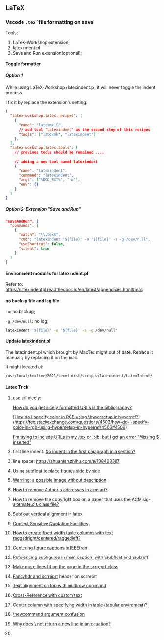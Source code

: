 ## LaTeX

### Vscode `.tex` `file formatting on save

Tools:

1. LaTeX-Workshop extension;
2. latexindent.pl
3. Save and Run extension(optional);

#### Toggle formatter

##### Option 1

While using LaTeX-Workshop+latexindent.pl, it will never toggle the indent process.

 I fix it by replace the extension's setting:

``` json
{
  "latex-workshop.latex.recipes": [
    {
      "name": "latexmk 🔃",
      // add tool "latexindent" as the second step of this recipes
      "tools": ["latexmk", "latexindent"]
    },
  ],
  "latex-workshop.latex.tools": [
    // previous tools should be remained ....
    
    // adding a new tool named latexindent
    {
      "name": "latexindent",
      "command": "latexindent",
      "args": ["%DOC_EXT%", "-w"],
      "env": {}
    }
  ]
} 
```

##### Option 2: Extension "Save and Run"

``` json
"saveAndRun": {
  "commands": [
    {
      "match": "\\.tex$",
      "cmd": "latexindent '${file}' -o '${file}' -s -g /dev/null",
      "useShortcut": false,
      "silent": true
    }
  ]
}
```

#### Environment modules for latexindent.pl

Refer to: https://latexindentpl.readthedocs.io/en/latest/appendices.html#mac

#### no backup file and log file

`-o`: no backup;

`-g /dev/null`: no log;

``` bash
latexindent '${file}' -o '${file}' -s -g /dev/null"
```



#### Update latexindent.pl

The latexindent.pl which brought by MacTex might out of date. Replace it manually by replacing it on the mac.

It might located at:

``` bash
/usr/local/texlive/2021/texmf-dist/scripts/latexindent/LatexIndent/
```



#### Latex Trick

1. use url nicely:

   [How do you get nicely formatted URLs in the bibliography?](https://www.kronto.org/thesis/tips/url-formatting.html)

   [[How do I specify color in RGB using \hypersetup in hyperref?](https://tex.stackexchange.com/questions/4503/how-do-i-specify-color-in-rgb-using-hypersetup-in-hyperref)](https://tex.stackexchange.com/questions/4503/how-do-i-specify-color-in-rgb-using-hypersetup-in-hyperref/4506#4506)

   [I'm trying to include URLs in my .tex or .bib, but I got an error "Missing $ inserted"](https://www.overleaf.com/learn/latex/Questions%2FI%27m_trying_to_include_URLs_in_my_.tex_or_.bib%2C_but_I_got_an_error_%22Missing_%24_inserted%22)

2. first line indent: [No indent in the first paragraph in a section?](https://tex.stackexchange.com/questions/39227/no-indent-in-the-first-paragraph-in-a-section)

3. line space: https://zhuanlan.zhihu.com/p/138408387

4. [Using subfloat to place figures side by side](https://tex.stackexchange.com/questions/111822/using-subfloat-to-place-figures-side-by-side)

5. [Warning: a possible image without description](https://tex.stackexchange.com/questions/467491/warning-a-possible-image-without-description)

6. [How to remove Author's addresses in acm art?](https://tex.stackexchange.com/questions/456063/how-to-remove-authors-addresses-in-acm-art)

7. [How to remove the copyright box on a paper that uses the ACM sig-alternate.cls class file?](https://tex.stackexchange.com/questions/21536/how-to-remove-the-copyright-box-on-a-paper-that-uses-the-acm-sig-alternate-cls-c)

8. [Subfloat vertical alignment in latex](https://tex.stackexchange.com/questions/296624/subfloat-vertical-alignment-in-latex)

9. [Context Sensitive Quotation Facilities](https://mirror.csclub.uwaterloo.ca/CTAN/macros/latex/contrib/csquotes/csquotes.pdf)

10. [How to create fixed width table columns with text raggedright/centered/raggedleft?](https://tex.stackexchange.com/questions/12703/how-to-create-fixed-width-table-columns-with-text-raggedright-centered-raggedlef)

11. [Centering figure captions in IEEEtran](https://tex.stackexchange.com/questions/100434/centering-figure-captions-in-ieeetran)

12. [Referencing subfigures in main caption (with \subfloat and \subref)](https://tex.stackexchange.com/questions/62636/referencing-subfigures-in-main-caption-with-subfloat-and-subref)

13. [Make more lines fit on the page in the scrreprt class](https://tex.stackexchange.com/questions/14144/make-more-lines-fit-on-the-page-in-the-scrreprt-class)

14. [Fancyhdr and scrreprt](https://tex.stackexchange.com/questions/161439/fancyhdr-and-scrreprt) header on scrreprt

15. [Text alignment on top with multirow command](https://tex.stackexchange.com/questions/74108/text-alignment-on-top-with-multirow-command)

16. [Cross-Reference with custom text](https://tex.stackexchange.com/questions/70143/cross-reference-with-custom-text)

17.  [Center column with specifying width in table (tabular enviroment)?](https://tex.stackexchange.com/questions/5017/center-column-with-specifying-width-in-table-tabular-enviroment)

18. [\newcommand argument confusion](https://tex.stackexchange.com/questions/117358/newcommand-argument-confusion)

19. [Why does \\ not return a new line in an equation?](https://tex.stackexchange.com/questions/194236/why-does-not-return-a-new-line-in-an-equation)

15. 

